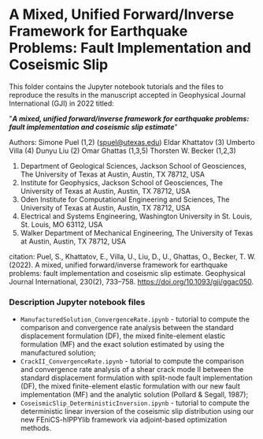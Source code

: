 # A Mixed, Unified Forward/Inverse Framework for Earthquake Problems: Fault Implementation and Coseismic Slip

This folder contains the Jupyter notebook tutorials and the files to reproduce the results in the manuscript accepted in Geophysical Journal International (GJI) in 2022 titled:
 
"***A mixed, unified forward/inverse framework for earthquake problems: fault implementation and coseismic slip estimate***"

Authors:
Simone Puel (1,2) (spuel@utexas.edu)
Eldar Khattatov (3)
Umberto Villa (4)
Dunyu Liu (2)
Omar Ghattas (1,3,5)
Thorsten W. Becker (1,2,3)

1) Department of Geological Sciences, Jackson School of Geosciences, The University of Texas at Austin, Austin, TX 78712, USA 
2) Institute for Geophysics, Jackson School of Geosciences, The University of Texas at Austin, Austin, TX 78712, USA 
3) Oden Institute for Computational Engineering and Sciences, The University of Texas at Austin, Austin, TX 78712, USA 
4) Electrical and Systems Engineering, Washington University in St. Louis, St. Louis, MO 63112, USA 
5) Walker Department of Mechanical Engineering, The University of Texas at Austin, Austin, TX 78712, USA

citation:
Puel, S., Khattatov, E., Villa, U., Liu, D., U., Ghattas, O., Becker, T. W. (2022). A mixed, unified forward/inverse framework for earthquake problems: fault implementation and coseismic slip estimate. Geophysical Journal International, 230(2), 733–758. https://doi.org/10.1093/gji/ggac050.


### Description Jupyter notebook files

- ``ManufacturedSolution_ConvergenceRate.ipynb`` - tutorial to compute the comparison and convergence rate analysis between the standard displacement formulation (DF), the mixed finite-element elastic formulation (MF) and the exact solution estimated by using the manufactured solution;
- ``CrackII_ConvergenceRate.ipynb`` - tutorial to compute the comparison and convergence rate analysis of a shear crack mode II between the standard displacement formulation with split-node fault implementation (DF), the mixed finite-element elastic formulation with our new fault implementation (MF) and the analytic solution (Pollard & Segall, 1987); 
- ``CoseismicSlip_DeterministicInversion.ipynb`` - tutorial to compute the deterministic linear inversion of the coseismic slip distribution using our new FEniCS-hIPPYlib framework via adjoint-based optimization methods.
